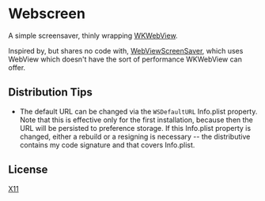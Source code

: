 # Webscreen

A simple screensaver, thinly wrapping [WKWebView][].

Inspired by, but shares no code with, [WebViewScreenSaver][], which uses
WebView which doesn't have the sort of performance WKWebView can offer.

[WKWebView]: https://developer.apple.com/documentation/webkit/wkwebview
[WebViewScreenSaver]: https://github.com/liquidx/webviewscreensaver

## Distribution Tips

* The default URL can be changed via the `WSDefaultURL` Info.plist property.
  Note that this is effective only for the first installation, because then
  the URL will be persisted to preference storage. If this Info.plist property
  is changed, either a rebuild or a resigning is necessary -- the distributive
  contains my code signature and that covers Info.plist.

## License

[X11](./LICENSE.txt)
